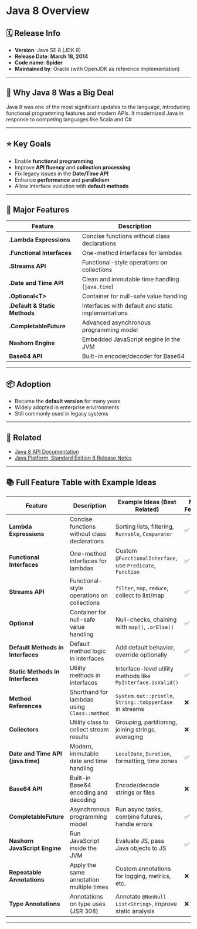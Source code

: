 # Java 8 Overview

## 🗓️ Release Info

- **Version**: Java SE 8 (JDK 8)
- **Release Date**: **March 18, 2014**
- **Code name**: **Spider**
- **Maintained by**: Oracle (with OpenJDK as reference implementation)

---

## 🚀 Why Java 8 Was a Big Deal

Java 8 was one of the most significant updates to the language, introducing functional programming features and modern APIs. It modernized Java in response to competing languages like Scala and C#.

---

## ⭐ Key Goals

- Enable **functional programming**
- Improve **API fluency** and **collection processing**
- Fix legacy issues in the **Date/Time API**
- Enhance **performance** and **parallelism**
- Allow interface evolution with **default methods**

---

## 🧩 Major Features

| Feature                       | Description                                        |
|-------------------------------| -------------------------------------------------- |
| **.Lambda Expressions**       | Concise functions without class declarations       |
| **.Functional Interfaces**    | One-method interfaces for lambdas                  |
| **.Streams API**              | Functional-style operations on collections         |
| **.Date and Time API**        | Clean and immutable time handling (`java.time`)    |
| **.Optional&lt;T&gt;**        | Container for null-safe value handling             |
| **.Default & Static Methods** | Interfaces with default and static implementations |
| **.CompletableFuture**        | Advanced asynchronous programming model            |
| **Nashorn Engine**            | Embedded JavaScript engine in the JVM              |
| **Base64 API**                | Built-in encoder/decoder for Base64                |

---

## 📦 Adoption

- Became the **default version** for many years
- Widely adopted in enterprise environments
- Still commonly used in legacy systems

---

## 🔗 Related

- [Java 8 API Documentation](https://docs.oracle.com/javase/8/docs/api/)
- [Java Platform, Standard Edition 8 Release Notes](https://www.oracle.com/java/technologies/javase/8-relnotes.html)

---

## 📚 Full Feature Table with Example Ideas

| Feature                                      | Description                                              | Example Ideas (Best Related)                                 | Major Feature? |
|---------------------------------------------|----------------------------------------------------------|---------------------------------------------------------------|----------------|
| **Lambda Expressions**                      | Concise functions without class declarations             | Sorting lists, filtering, `Runnable`, `Comparator`            | ✅ Yes         |
| **Functional Interfaces**                   | One-method interfaces for lambdas                        | Custom `@FunctionalInterface`, use `Predicate`, `Function`    | ✅ Yes         |
| **Streams API**                             | Functional-style operations on collections               | `filter`, `map`, `reduce`, collect to list/map                | ✅ Yes         |
| **Optional<T>**                              | Container for null-safe value handling                   | Null-checks, chaining with `map()`, `.orElse()`               | ✅ Yes         |
| **Default Methods in Interfaces**           | Default method logic in interfaces                       | Add default behavior, override optionally                     | ✅ Yes         |
| **Static Methods in Interfaces**            | Utility methods in interfaces                            | Interface-level utility methods like `MyInterface.isValid()`  | ✅ Yes         |
| **Method References**                       | Shorthand for lambdas using `Class::method`              | `System.out::println`, `String::toUpperCase` in streams       | ❌ No          |
| **Collectors**                              | Utility class to collect stream results                  | Grouping, partitioning, joining strings, averaging            | ❌ No          |
| **Date and Time API (java.time)**           | Modern, immutable date and time handling                 | `LocalDate`, `Duration`, formatting, time zones               | ✅ Yes         |
| **Base64 API**                              | Built-in Base64 encoding and decoding                    | Encode/decode strings or files                                | ❌ No          |
| **CompletableFuture**                       | Asynchronous programming model                           | Run async tasks, combine futures, handle errors               | ✅ Yes         |
| **Nashorn JavaScript Engine**               | Run JavaScript inside the JVM                            | Evaluate JS, pass Java objects to JS                          | ✅ Yes         |
| **Repeatable Annotations**                  | Apply the same annotation multiple times                 | Custom annotations for logging, metrics, etc.                 | ❌ No          |
| **Type Annotations**                        | Annotations on type uses (JSR 308)                       | Annotate `@NonNull List<String>`, improve static analysis     | ❌ No          |

---
